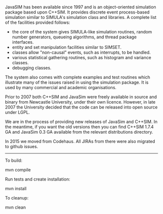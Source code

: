 JavaSIM has been available since 1997 and is an object-oriented simulation package based upon C++SIM. It provides discrete event process-based simulation similar to SIMULA's simulation class and libraries. A complete list of the facilities provided follows:

- the core of the system gives SIMULA-like simulation routines, random number generators, queueing algorithms, and thread package interfaces.
- entity and set manipulation facilities similar to SIMSET.
- classes allow "non-causal" events, such as interrupts, to be handled.
- various statistical gathering routines, such as histogram and variance classes.
- debugging classes.

The system also comes with complete examples and test routines which illustrate many of the issues raised in using the simulation package. It is used by many commercial and academic organisations.

Prior to 2007 both C++SIM and JavaSim were freely available in source and binary from Newcastle University, under their own licence. However, in late 2007 the University decided that the code can be released into open source under LGPL.

We are in the process of providing new releases of JavaSim and C++SIM. In the meantime, if you want the old versions then you can find C++SIM 1.7.4 GA and JavaSim 0.3 GA available from the relevant distributions directory.

In 2015 we moved from Codehaus. All JIRAs from there were also migrated to github issues.

----

To build:

mvn compile

Run tests and create installation:

mvn install

To cleanup:

mvn clean
